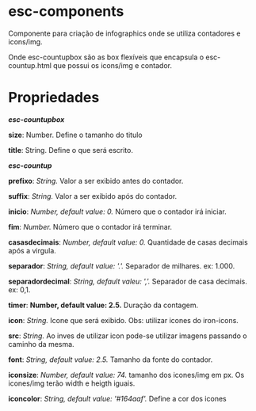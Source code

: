 # esc-components
Componente para criação de infographics onde se utiliza contadores e icons/img.

Onde esc-countupbox são as box flexíveis que encapsula  o esc-countup.html que possui os icons/img e contador.

# Propriedades
 ***esc-countupbox***
 
 **size**: Number. Define o tamanho do titulo

 **title**: String. Define o que será escrito.

***esc-countup***

 **prefixo**: *String.* Valor a ser exibido antes do contador.

 **suffix**: *String.* Valor a ser exibido após do contador.

 **inicio**: *Number, default value: 0.* Número que o contador irá iniciar.

 **fim**: *Number.* Número que o contador irá terminar.

 **casasdecimais**: *Number, default  value: 0.* Quantidade de casas decimais após a virgula.

  **separador**: *String, default value: '.'.* Separador de milhares. ex: 1.000.

  **separadordecimal**: *String, default valeu: ','.* Separador de casa decimais. ex: 0,1.

  **timer**: **Number, default value: 2.5.** Duração da contagem.

  **icon**: *String.* Icone que será exibido. Obs: utilizar icones do iron-icons.

  **src**: *String.* Ao inves de utilizar icon pode-se utilizar imagens passando o caminho da mesma.

  **font**: *String, default value: 2.5.* Tamanho da fonte do contador.

  **iconsize**: *Number, default value: 74.* tamanho dos icones/img em px. Os icones/img terão width e heigth iguais.

  **iconcolor**: *String, default value:  '#164aaf'.* Define a cor dos icones

